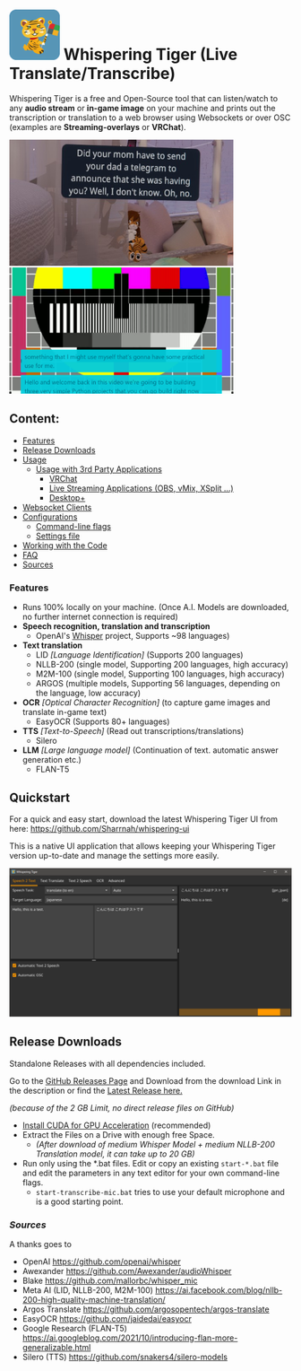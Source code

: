 # <img src=images/app-icon.png width=90> Whispering Tiger (Live Translate/Transcribe)

Whispering Tiger is a free and Open-Source tool that can listen/watch to any **audio stream** or **in-game image** on your machine and prints out the transcription or translation
to a web browser using Websockets or over OSC (examples are **Streaming-overlays** or **VRChat**).

<img src=images/vrchat.png width=400><img src=images/streaming-overlay.png width=400>


## Content:
- [Features](#features)
- [Release Downloads](#release-downloads)
- [Usage](documentation/usage.md)
  - [Usage with 3rd Party Applications](documentation/usage.md#usage-with-3rd-party-applications)
    - [VRChat](documentation/usage.md#vrchat)
    - [Live Streaming Applications (OBS, vMix, XSplit ...)](documentation/usage.md#live-streaming-applications--obs-vmix-xsplit--)
    - [Desktop+](documentation/usage.md#desktop--currently-only-new-ui-beta-with-embedded-browser-) 
- [Websocket Clients](documentation/websocket-clients.md)
- [Configurations](documentation/configurations.md)
  - [Command-line flags](documentation/configurations.md#command-line-flags)
  - [Settings file](documentation/configurations.md#settings-file)
- [Working with the Code](documentation/working-with-code.md)
- [FAQ](documentation/faq.md)
- [Sources](#sources)


### Features
- Runs 100% locally on your machine. (Once A.I. Models are downloaded, no further internet connection is required)
- **Speech recognition, translation and transcription**
  - OpenAI's [Whisper](https://github.com/openai/whisper) project, Supports ~98 languages)
- **Text translation**
  - LID _[Language Identification]_ (Supports 200 languages)
  - NLLB-200 (single model, Supporting 200 languages, high accuracy)
  - M2M-100 (single model, Supporting 100 languages, high accuracy)
  - ARGOS (multiple models, Supporting 56 languages, depending on the language, low accuracy)
- **OCR** _[Optical Character Recognition]_ (to capture game images and translate in-game text)
  - EasyOCR (Supports 80+ languages)
- **TTS** _[Text-to-Speech]_ (Read out transcriptions/translations)
  - Silero
- **LLM** _[Large language model]_ (Continuation of text. automatic answer generation etc.)
  - FLAN-T5

## Quickstart
For a quick and easy start, download the latest Whispering Tiger UI from here: https://github.com/Sharrnah/whispering-ui

This is a native UI application that allows keeping your Whispering Tiger version up-to-date and manage the settings more easily.

<img src=https://github.com/Sharrnah/whispering-ui/raw/main/doc/images/speech2text.png width=825>


## Release Downloads
Standalone Releases with all dependencies included.

Go to the [GitHub Releases Page](https://github.com/Sharrnah/whispering/releases) and Download from the download Link in the description or find the [Latest Release here.](https://github.com/Sharrnah/whispering/releases/latest)

_(because of the 2 GB Limit, no direct release files on GitHub)_

- [Install CUDA for GPU Acceleration](https://developer.nvidia.com/cuda-downloads) (recommended)
- Extract the Files on a Drive with enough free Space.
  - _(After download of medium Whisper Model + medium NLLB-200 Translation model, it can take up to 20 GB)_
- Run only using the *.bat files. Edit or copy an existing `start-*.bat` file and edit the parameters in any text editor for your own command-line flags.
  - `start-transcribe-mic.bat` tries to use your default microphone and is a good starting point.


### _Sources_
A thanks goes to
- OpenAI https://github.com/openai/whisper
- Awexander https://github.com/Awexander/audioWhisper
- Blake https://github.com/mallorbc/whisper_mic
- Meta AI (LID, NLLB-200, M2M-100) https://ai.facebook.com/blog/nllb-200-high-quality-machine-translation/
- Argos Translate https://github.com/argosopentech/argos-translate
- EasyOCR https://github.com/jaidedai/easyocr
- Google Research (FLAN-T5) https://ai.googleblog.com/2021/10/introducing-flan-more-generalizable.html
- Silero (TTS) https://github.com/snakers4/silero-models
